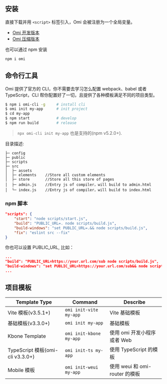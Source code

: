 ## 安装  

直接下载并用 `<script>` 标签引入，Omi 会被注册为一个全局变量。

* [Omi 开发版本](https://unpkg.com/omi@latest/dist/omi.js)
* [Omi 压缩版本](https://unpkg.com/omi@latest/dist/omi.min.js)

也可以通过 npm 安装

```bash
npm i omi
```


## 命令行工具

Omi 提供了官方的 CLI，你不需要去学习怎么配置 webpack、babel 或者 TypeScript，CLI 帮你配置好了一切，且提供了各种模板满足不同的项目类型。

```bash
$ npm i omi-cli -g     # install cli
$ omi init my-app      # init project
$ cd my-app            
$ npm start            # develop
$ npm run build        # release
```

> `npx omi-cli init my-app` 也是支持的(npm v5.2.0+).

目录描述:

```
├─ config
├─ public
├─ scripts
├─ src
│  ├─ assets
│  ├─ elements    //Store all custom elements
│  ├─ store       //Store all this store of pages
│  ├─ admin.js    //Entry js of compiler，will build to admin.html
│  └─ index.js    //Entry js of compiler，will build to index.html
```


### npm 脚本

```json
"scripts": {
    "start": "node scripts/start.js",
    "build": "PUBLIC_URL=. node scripts/build.js",
    "build-windows": "set PUBLIC_URL=.&& node scripts/build.js",
    "fix": "eslint src --fix"
}
```

你也可以设置 PUBLIC_URL, 比如：

```json
...
"build": "PUBLIC_URL=https://your.url.com/sub node scripts/build.js",
"build-windows": "set PUBLIC_URL=https://your.url.com/sub&& node scripts/build.js",
...
```



## 项目模板

| **Template Type**|  **Command**|  **Describe**|
| ------------ |  -----------|  ----------------- |
|Vite 模板(v3.5.1+)|`omi init-vite my-app`| Vite 基础模板|
|基础模板(v3.3.0+)|`omi init my-app`| 基础模板|
|Kbone Template|`omi init-kbone my-app`  | 使用 omi 开发小程序或者 Web|
|TypeScript 模板(omi-cli v3.3.0+)|`omi init-ts my-app`|使用 TypeScript 的模板|
|Mobile 模板|`omi init-weui my-app`| 使用 weui 和 omi-router 的模板|
